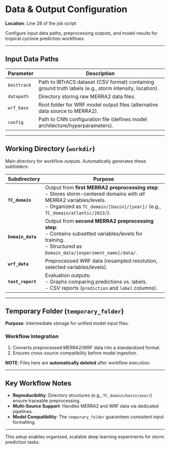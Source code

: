 # Data & Output Configuration  
**Location**: Line 28 of the job script  

Configure input data paths, preprocessing outputs, and model results for tropical cyclone prediction workflows.  

---

## Input Data Paths  
| Parameter       | Description                                                                 |
|-----------------|-----------------------------------------------------------------------------|
| `besttrack`     | Path to IBTrACS dataset (CSV format) containing ground truth labels (e.g., storm intensity, location). |
| `datapath`      | Directory storing raw MERRA2 data files.                                   |
| `wrf_base`      | Root folder for WRF model output files (alternative data source to MERRA2). |
| `config`        | Path to CNN configuration file (defines model architecture/hyperparameters). |

---

## Working Directory (`workdir`)  
Main directory for workflow outputs. Automatically generates these subfolders:  

| Subdirectory         | Purpose                                                                                   |
|----------------------|-------------------------------------------------------------------------------------------|
| **`TC_domain`**      | Output from **first MERRA2 preprocessing step**:<br> - Stores storm-centered domains with *all* MERRA2 variables/levels.<br> - Organized as `TC_domain/[basin]/[year]/` (e.g., `TC_domain/atlantic/2023/`). |
| **`Domain_data`**    | Output from **second MERRA2 preprocessing step**:<br> - Contains subsetted variables/levels for training.<br> - Structured as `Domain_data/[experiment_name]/data/`. |
| **`wrf_data`**       | Preprocessed WRF data (resampled resolution, selected variables/levels).                 |
| **`text_report`**    | Evaluation outputs:<br> - Graphs comparing predictions vs. labels.<br> - CSV reports (`prediction` and `label` columns). |

---

## Temporary Folder (`temporary_folder`)  
**Purpose**: Intermediate storage for unified model input files.  

### Workflow Integration  
1. Converts preprocessed MERRA2/WRF data into a standardized format.  
2. Ensures cross-source compatibility before model ingestion.  

**NOTE**: Files here are **automatically deleted** after workflow execution.  

---

## Key Workflow Notes  
- **Reproducibility**: Directory structures (e.g., `TC_domain/basin/year/`) ensure traceable preprocessing.  
- **Multi-Source Support**: Handles MERRA2 and WRF data via dedicated pipelines.  
- **Model Compatibility**: The `temporary_folder` guarantees consistent input formatting.  

---

This setup enables organized, scalable deep learning experiments for storm prediction tasks.  
